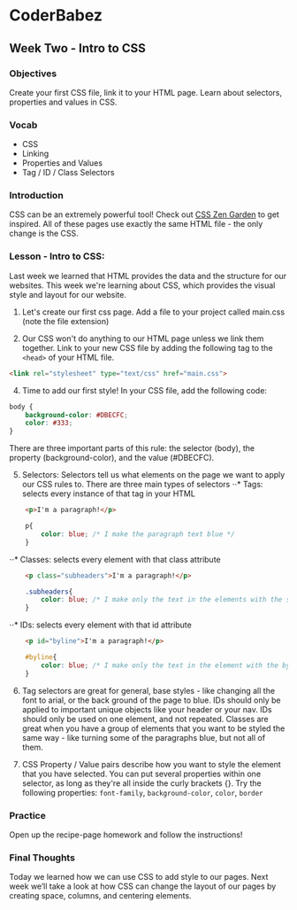 # CoderBabez

##  Week Two - Intro to CSS

### Objectives
Create your first CSS file, link it to your HTML page. Learn about selectors, properties and values in CSS.

### Vocab
* CSS
* Linking
* Properties and Values
* Tag / ID / Class Selectors

### Introduction
CSS can be an extremely powerful tool! Check out [CSS Zen Garden](http://www.csszengarden.com/) to get inspired. All of these pages use exactly the same HTML file - the only change is the CSS.

### Lesson - Intro to CSS:
Last week we learned that HTML provides the data and the structure for our websites.
This week we're learning about CSS, which provides the visual style and layout for our website.

1. Let's create our first css page. Add a file to your project called main.css (note the file extension)

2. Our CSS won't do anything to our HTML page unless we link them together. Link to your new CSS file by adding the following tag to the `<head>` of your HTML file.

```html
<link rel="stylesheet" type="text/css" href="main.css">
```

4. Time to add our first style! In your CSS file, add the following code:

```css
body {
	background-color: #DBECFC;
	color: #333;
}
```
There are three important parts of this rule: the selector (body), the property (background-color), and the value (#DBECFC).

5. Selectors: Selectors tell us what elements on the page we want to apply our CSS rules to. There are three main types of selectors
⋅⋅* Tags: selects every instance of that tag in your HTML
```html
	<p>I'm a paragraph!</p>
```
```css
	p{
		color: blue; /* I make the paragraph text blue */
	}
```
⋅⋅* Classes: selects every element with that class attribute
```html
	<p class="subheaders">I'm a paragraph!</p>
```
```css
	.subheaders{
		color: blue; /* I make only the text in the elements with the subheader class blue */
	}
```
⋅⋅* IDs: selects every element with that id attribute
```html
	<p id="byline">I'm a paragraph!</p>
```
```css
	#byline{
		color: blue; /* I make only the text in the element with the byline id blue */
	}
```
6. Tag selectors are great for general, base styles - like changing all the font to arial, or the back ground of the page to blue. IDs should only be applied to important unique objects like your header or your nav. IDs should only be used on one element, and not repeated. Classes are great when you have a group of elements that you want to be styled the same way - like turning some of the paragraphs blue, but not all of them.

7. CSS Property / Value pairs describe how you want to style the element that you have selected. You can put several properties within one selector, as long as they're all inside the curly brackets {}. Try the following properties: `font-family`, `background-color`, `color`, `border`


### Practice
Open up the recipe-page homework and follow the instructions!

### Final Thoughts
Today we learned how we can use CSS to add style to our pages.
Next week we’ll take a look at how CSS can change the layout of our pages by creating space, columns, and centering elements.
